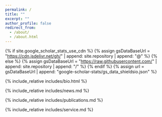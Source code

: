 ```yaml
---
permalink: /
title: ""
excerpt: ""
author_profile: false
redirect_from: 
  - /about/
  - /about.html
---
```


{% if site.google_scholar_stats_use_cdn %}
{% assign gsDataBaseUrl = "https://cdn.jsdelivr.net/gh/" | append: site.repository | append: "@" %}
{% else %}
{% assign gsDataBaseUrl = "https://raw.githubusercontent.com/" | append: site.repository | append: "/" %}
{% endif %}
{% assign url = gsDataBaseUrl | append: "google-scholar-stats/gs_data_shieldsio.json" %}

<span class='anchor' id='-about-me'></span>
{% include_relative includes/bio.html %}

<span class='anchor' id='-news'></span>
{% include_relative includes/news.md %}

<!-- <span class='anchor' id='-educations'></span>
{% include_relative includes/educations.md %} -->

<span class='anchor' id='-publications'></span>
{% include_relative includes/publications.md %}

<!-- <span class='anchor' id='-patents-and-copyrights'></span>
{% include_relative includes/patents.md %} -->

<!-- <span class='anchor' id='-honors-and-awards'></span>
{% include_relative includes/honors.md %} -->

<span class='anchor' id='-service'></span>
{% include_relative includes/service.md %}

<!-- <span class='anchor' id='-talks'></span>
{% include_relative includes/talks.md %} -->

<!-- <span class='anchor' id='-personal'></span>
{% include_relative includes/personal.md %} -->

<!-- 
# 💬 Invited Talks
- *2021.06*, Lorem ipsum dolor sit amet, consectetur adipiscing elit. Vivamus ornare aliquet ipsum, ac tempus justo dapibus sit amet. 
- *2021.03*, Lorem ipsum dolor sit amet, consectetur adipiscing elit. Vivamus ornare aliquet ipsum, ac tempus justo dapibus sit amet.  \| [\[video\]](https://github.com/)

# 💻 Internships
- *2019.05 - 2020.02*, [Lorem](https://github.com/), China. -->